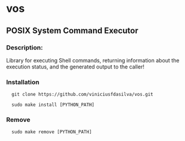 # vos
## POSIX System Command Executor

### Description:
  Library for executing Shell commands, returning information about the execution status, and the generated output to the caller!

### Installation

  ```shell
    git clone https://github.com/viniciusfdasilva/vos.git
  ```
  ```shell
    sudo make install [PYTHON_PATH]
  ```

### Remove

  ```shell
    sudo make remove [PYTHON_PATH]
  ```
  
